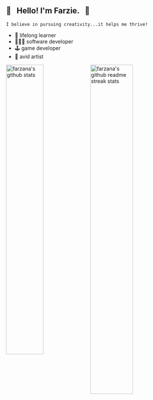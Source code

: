 ## 🌸 &nbsp; Hello! I'm Farzie. &nbsp; 🌸

`I believe in pursuing creativity...it helps me thrive!`
* 🌱 lifelong learner
* 👩🏻‍💻 software developer
* 🕹 game developer
* 🎨 avid artist

<!-- * 🍙 <em>"life isn't nice without rice"</em> - me -->
<!-- * 🔭 designing seamless web experiences -->

<!--
I'm currently...
* 🌱 learning frontend development
* 🔭 working on my frontend portfolio
* 👩‍💻 seeking frontend opportunities

I previously...
* 🎓 studied mobile app development
* 📱 developed android / ios / cross-platform apps
* 🕹 built a 2d pixelated platform adventure game 

Ask me about...
* 🎨 what I should paint
* 👾 my favourite pixel games and assets
* 🍜 ramen recipes -->

<!-- ## Languages, Tools and Frameworks -->
<!-- 
![HTML5](https://img.shields.io/badge/HTML-%23E34F26.svg?style=flat-square&logo=html5&logoColor=white) ![CSS3](https://img.shields.io/badge/CSS-%231572B6.svg?style=flat-square&logo=css3&logoColor=white) ![JavaScript](https://img.shields.io/badge/JavaScript-%23323330.svg?style=flat-square&logo=javascript&logoColor=%23F7DF1E) ![TypeScript](https://img.shields.io/badge/TypeScript-%23007ACC.svg?style=flat-square&logo=typescript&logoColor=white) ![React](https://img.shields.io/badge/React-%2320232a.svg?style=flat-square&logo=react&logoColor=%2361DAFB) ![Angular](https://img.shields.io/badge/Angular-%23DD0031.svg?style=flat-square&logo=angular&logoColor=white) ![Vue.js](https://img.shields.io/badge/Vue-%2335495e.svg?style=flat-square&logo=vuedotjs&logoColor=%234FC08D) ![Ember](https://img.shields.io/badge/Ember-1C1E24?style=flat-square&logo=ember.js&logoColor=#D04A37) ![Svelte](https://img.shields.io/badge/Svelte-%23f1413d.svg?style=flat-square&logo=svelte&logoColor=white) ![Bootstrap](https://img.shields.io/badge/Bootstrap-%23563D7C.svg?style=flat-square&logo=bootstrap&logoColor=white) -->

<!-- ![Git](https://img.shields.io/badge/Git-%23F05033.svg?style=flat-square&logo=git&logoColor=white) 

![Visual Studio Code](https://img.shields.io/badge/VSCode-0078d7.svg?style=flat-square&logo=visual-studio-code&logoColor=white) 

![Figma](https://img.shields.io/badge/Figma-%23F24E1E.svg?style=flat-square&logo=figma&logoColor=white) 

![Java](https://img.shields.io/badge/Java-%23ED8B00.svg?style=flat-square&logo=java&logoColor=white)	

![Python](https://img.shields.io/badge/Python-3670A0?style=flat-square&logo=python&logoColor=ffdd54) 

![C#](https://img.shields.io/badge/C%23-%23239120.svg?style=flat-square&logo=c-sharp&logoColor=white) 

![Dart](https://img.shields.io/badge/Dart-%230175C2.svg?style=flat-square&logo=dart&logoColor=white) 

![Swift](https://img.shields.io/badge/Swift-F54A2A?style=flat-square&logo=swift&logoColor=white) 

![Visual Studio](https://img.shields.io/badge/Visual%20Studio-5C2D91.svg?style=flat-square&logo=visual-studio&logoColor=white)	

![IntelliJ IDEA](https://img.shields.io/badge/IntelliJ%20IDEA-000000.svg?style=flat-square&logo=intellij-idea&logoColor=white) 

![Adobe XD](https://img.shields.io/badge/Adobe%20XD-470137?style=flat-square&logo=Adobe%20XD&logoColor=#FF61F6) 

![Canva](https://img.shields.io/badge/Canva-%2300C4CC.svg?style=flat-square&logo=Canva&logoColor=white) 

![Android Studio](https://img.shields.io/badge/Android%20Studio-3DDC84.svg?style=flat-square&logo=android-studio&logoColor=white) 

![Unity](https://img.shields.io/badge/Unity-%23000000.svg?style=flat-square&logo=unity&logoColor=white) 

![Xcode](https://img.shields.io/badge/Xcode-007ACC?style=flat-square&logo=Xcode&logoColor=white) 

![Flutter](https://img.shields.io/badge/Flutter-%2302569B.svg?style=flat-square&logo=Flutter&logoColor=white) -->

<!-- ## GitHub Stats -->

<img src="https://github-readme-stats.vercel.app/api?username=farzana-moury&show_icons=true&theme=dark" alt="farzana's github stats" width="45%" align="left"/> 

<img src="https://github-readme-streak-stats.herokuapp.com/?user=farzana-moury&theme=dark" alt="farzana's github readme streak stats" width="48%" >

<!-- <img src="https://github-readme-stats.vercel.app/api/top-langs/?username=farzana-moury&layout=compact&theme=dark" alt="farzana's github top languages stats"/> -->

<!-- flat-square -->

<!--
**farzana-moury/farzana-moury** is a ✨ _special_ ✨ repository because its `README.md` (this file) appears on your GitHub profile.

Here are some ideas to get you started:

- 🔭 I’m currently working on ...
- 🌱 I’m currently learning ...
- 👯 I’m looking to collaborate on ...
- 🤔 I’m looking for help with ...
- 💬 Ask me about ...
- 📫 How to reach me: ...
- 😄 Pronouns: ...
- ⚡ Fun fact: ...
-->
